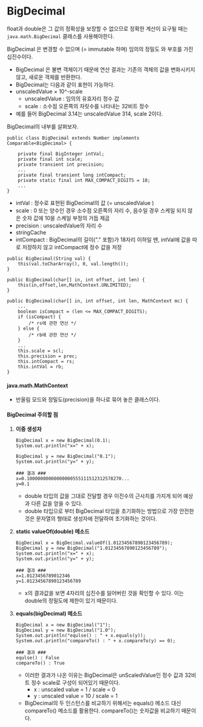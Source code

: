 # BigDecimal

float과 double은 그 값의 정확성을 보장할 수 없으므로 정확한 계산이 요구될 때는 `java.math.BigDecimal` 클래스를 사용해야한다. 

BigDecimal 은 변경할 수 없으며 (= immutable 하며) 임의의 정밀도 와 부호를 가진 십진수이다.

- BigDecimal 은  불변 객체이기 때문에 연산 결과는 기존의 객체의 값을 변화시키지 않고, 새로운 객체를 반환한다.
- BigDecimal는 다음과 같이 표현이 가능하다.
- unscaledValue × 10^-scale
  - unscaledValue : 임의의 유효자리 정수 값
  - scale : 소수점 오른쪽의 자릿수를 나타내는 32비트 정수
- 예를 들어 BigDecimal 3.14는 unscaledValue 314, scale 2이다.

BigDecimal의 내부를 살펴보자.

```
public class BigDecimal extends Number implements Comparable<BigDecimal> {

    private final BigInteger intVal;
    private final int scale;
    private transient int precision;
    ...
    private final transient long intCompact;
    private static final int MAX_COMPACT_DIGITS = 18;
    ...
}
```

- intVal : 정수로 표현된 BigDecimal의 값 (=  unscaledValue )
- scale : 0 또는 양수인 경우 소수점 오른쪽의 자리 수, 음수일 경우 스케일 되지 않은 숫자 값에 10을 스케일 부정의 거듭 제곱
- precision : unscaledValue의 자리 수
- stringCache
- intCompact : BigDecimal의 길이("." 포함)가 18자리 이하일 땐, intVal에 값을 따로 저장하지 않고 intCompact에 정수 값을 저장

```
public BigDecimal(String val) {
    this(val.toCharArray(), 0, val.length());
}

public BigDecimal(char[] in, int offset, int len) {
    this(in,offset,len,MathContext.UNLIMITED);
}

public BigDecimal(char[] in, int offset, int len, MathContext mc) {
    ...
    boolean isCompact = (len <= MAX_COMPACT_DIGITS);
    if (isCompact) {
        /* rs에 관한 연산 */
    } else {
        /* rb에 관한 연산 */
    }
    ...
    this.scale = scl;
    this.precision = prec;
    this.intCompact = rs;
    this.intVal = rb;
}

```

#### java.math.MathContext

- 반올림 모드와 정밀도(precision)을 하나로 묶어 놓은 클래스이다.

#### BigDecimal 주의할 점

1. **이중 생성자**
   ```
   BigDecimal x = new BigDecimal(0.1);
   System.out.println("x=" + x);

   BigDecimal y = new BigDecimal("0.1");
   System.out.println("y=" + y);

   ### 결과 ###
   x=0.10000000000000000555111512312578270...
   y=0.1
   ```
   - double 타입의 값을 그대로 전달할 경우 이진수의 근사치를 가지게 되어 예상과 다른 값을 얻을 수 있다.
   - double 타입으로 부터 BigDecimal 타입을 초기화하는 방법으로 가장 안전한 것은 문자열의 형태로 생성자에 전달하여 초기화하는 것이다.

2. **static valueOf(double) 메소드**
    ```
    BigDecimal x = BigDecimal.valueOf(1.01234567890123456789);
    BigDecimal y = new BigDecimal("1.01234567890123456789");
    System.out.println("x=" + x);
    System.out.println("y=" + y);

    ### 결과 ###
    x=1.0123456789012346
    y=1.01234567890123456789
    ```
    - x의 결과값을 보면 4자리의 십진수를 잃어버린 것을 확인할 수 있다. 이는 double의 정밀도에 제한이 있기 때문이다.

3. **equals(bigDecimal) 메소드**
    ```
    BigDecimal x = new BigDecimal("1");
    BigDecimal y = new BigDecimal("1.0");
    System.out.println("equlse() : " + x.equals(y));
    System.out.println("compareTo() : " + x.compareTo(y) == 0);

    ### 결과 ###
    equlse() : False
    compareTo() : True
    ```
    - 이러한 결과가 나온 이유는 BigDecimal은 unScaledValue인 정수 값과 32비트 정수 scale로 구성이 되어있기 때문이다.
      - x : unscaled value = 1 / scale = 0
      - y : unscaled value = 10 / scale = 1
    - BigDecimal의 두 인스턴스를 비교하기 위해서는 equals() 메소드 대신 compareTo() 메소드를 활용한다. compareTo()는 숫자값을 비교하기 때문이다.

